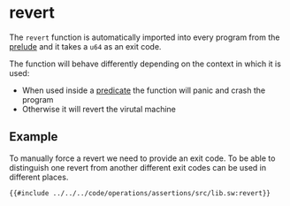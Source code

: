 # revert

The `revert` function is automatically imported into every program from the [prelude](../../misc/prelude.md) and it takes a `u64` as an exit code.

The function will behave differently depending on the context in which it is used:

- When used inside a [predicate](../../language/program-types/predicate.md) the function will panic and crash the program
- Otherwise it will revert the virutal machine

## Example

To manually force a revert we need to provide an exit code. To be able to distinguish one revert from another different exit codes can be used in different places.

```sway
{{#include ../../../code/operations/assertions/src/lib.sw:revert}}
```
